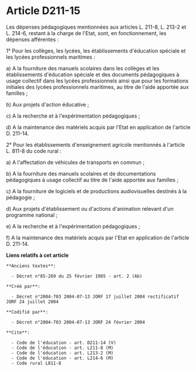 # Article D211-15

Les dépenses pédagogiques mentionnées aux articles L. 211-8, L. 213-2 et L. 214-6, restant à la charge de l'Etat, sont, en
fonctionnement, les dépenses afférentes :

1° Pour les collèges, les lycées, les établissements d'éducation spéciale et les lycées professionnels maritimes :

a) A la fourniture des manuels scolaires dans les collèges et les établissements d'éducation spéciale et des documents
pédagogiques à usage collectif dans les lycées professionnels ainsi que pour les formations initiales des lycées
professionnels maritimes, au titre de l'aide apportée aux familles ;

b) Aux projets d'action éducative ;

c) A la recherche et à l'expérimentation pédagogiques ;

d) A la maintenance des matériels acquis par l'Etat en application de l'article D. 211-14.

2° Pour les établissements d'enseignement agricole mentionnés à l'article L. 811-8 du code rural :

a) A l'affectation de véhicules de transports en commun ;

b) A la fourniture des manuels scolaires et de documentations pédagogiques à usage collectif au titre de l'aide apportée aux
familles ;

c) A la fourniture de logiciels et de productions audiovisuelles destinés à la pédagogie ;

d) Aux projets d'établissement ou d'actions d'animation relevant d'un programme national ;

e) A la recherche et à l'expérimentation pédagogiques ;

f) A la maintenance des matériels acquis par l'Etat en application de l'article D. 211-14.

**Liens relatifs à cet article**

	**Anciens textes**:

	  - Décret n°85-269 du 25 février 1985 - art. 2 (Ab)

	**Créé par**:

	  - Décret n°2004-703 2004-07-13 JORF 17 juillet 2004 rectificatif JORF 24 juillet 2004

	**Codifié par**:

	  - Décret n°2004-703 2004-07-13 JORF 24 février 2004

	**Cite**:

	  - Code de l'éducation - art. D211-14 (V)
	  - Code de l'éducation - art. L211-8 (M)
	  - Code de l'éducation - art. L213-2 (M)
	  - Code de l'éducation - art. L214-6 (M)
	  - Code rural L811-8
